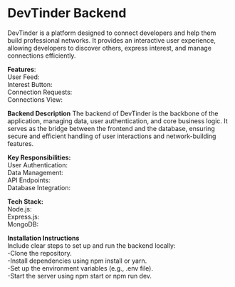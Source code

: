 # DevTinder Backend
DevTinder is a platform designed to connect developers and help them build professional networks. It provides an interactive user experience, allowing developers to discover others, express interest, and manage connections efficiently.

**Features**:\
User Feed: \
Interest Button: \
Connection Requests: \
Connections View:

**Backend Description**
The backend of DevTinder is the backbone of the application, managing data, user authentication, and core business logic. It serves as the bridge between the frontend and the database, ensuring secure and efficient handling of user interactions and network-building features.

**Key Responsibilities:**\
User Authentication:\
Data Management:\
API Endpoints:\
Database Integration:

**Tech Stack:**\
Node.js: \
Express.js:\
MongoDB:

**Installation Instructions**\
Include clear steps to set up and run the backend locally:\
-Clone the repository.\
-Install dependencies using npm install or yarn.\
-Set up the environment variables (e.g., .env file).\
-Start the server using npm start or npm run dev.
